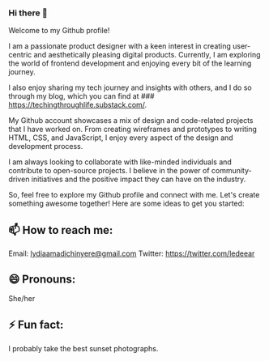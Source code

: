 ### Hi there 👋

Welcome to my Github profile!

I am a passionate product designer with a keen interest in creating user-centric and aesthetically pleasing digital products. Currently, I am exploring the world of frontend development and enjoying every bit of the learning journey.

I also enjoy sharing my tech journey and insights with others, and I do so through my blog, which you can find at ### https://techingthroughlife.substack.com/.

My Github account showcases a mix of design and code-related projects that I have worked on. From creating wireframes and prototypes to writing HTML, CSS, and JavaScript, I enjoy every aspect of the design and development process.

I am always looking to collaborate with like-minded individuals and contribute to open-source projects. I believe in the power of community-driven initiatives and the positive impact they can have on the industry.

So, feel free to explore my Github profile and connect with me. Let's create something awesome together!
Here are some ideas to get you started:

## 📫 How to reach me:
Email: lydiaamadichinyere@gmail.com
Twitter: https://twitter.com/ledeear

## 😄 Pronouns:
She/her

## ⚡ Fun fact:
I probably take the best sunset photographs.

